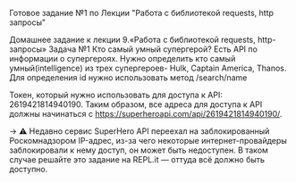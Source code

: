 Готовое задание №1 по Лекции "Работа с библиотекой requests, http запросы"


Домашнее задание к лекции 9.«Работа с библиотекой requests, http-запросы»
Задача №1
Кто самый умный супергерой? Есть API по информации о супергероях. Нужно определить кто самый умный(intelligence) из трех супергероев- Hulk, Captain America, Thanos. Для определения id нужно использовать метод /search/name

Токен, который нужно использовать для доступа к API: 2619421814940190.
Таким образом, все адреса для доступа к API должны начинаться с https://superheroapi.com/api/2619421814940190/.

-> ⚠️ Недавно сервис SuperHero API переехал на заблокированный Роскомнадзором IP-адрес, из-за чего некоторые интернет-провайдеры заблокировали к нему доступ, он может быть недоступен. В таком случае решайте это задание на REPL.it — оттуда всё должно быть доступно.




